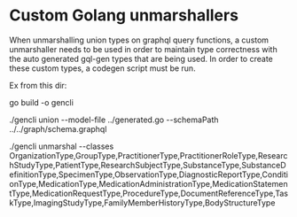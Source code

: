# Custom Golang unmarshallers

When unmarshalling union types on graphql query functions, a custom unmarshaller needs to be used in order to maintain type correctness with the auto generated
gql-gen types that are being used. In order to create these custom types, a codegen script must be run.

Ex from this dir:

go build -o gencli

./gencli union --model-file ../generated.go --schemaPath ../../graph/schema.graphql

./gencli unmarshal --classes OrganizationType,GroupType,PractitionerType,PractitionerRoleType,ResearchStudyType,PatientType,ResearchSubjectType,SubstanceType,SubstanceDefinitionType,SpecimenType,ObservationType,DiagnosticReportType,ConditionType,MedicationType,MedicationAdministrationType,MedicationStatementType,MedicationRequestType,ProcedureType,DocumentReferenceType,TaskType,ImagingStudyType,FamilyMemberHistoryType,BodyStructureType
